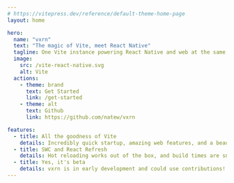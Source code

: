 ```yaml
---
# https://vitepress.dev/reference/default-theme-home-page
layout: home

hero:
  name: "vxrn"
  text: "The magic of Vite, meet React Native"
  tagline: One Vite instance powering React Native and web at the same time.
  image:
    src: /vite-react-native.svg
    alt: Vite
  actions:
    - theme: brand
      text: Get Started
      link: /get-started
    - theme: alt
      text: Github
      link: https://github.com/natew/vxrn

features:
  - title: All the goodness of Vite
    details: Incredibly quick startup, amazing web features, and a beautiful plugin API.
  - title: SWC and React Refresh
    details: Hot reloading works out of the box, and build times are snappy thanks to SWC.
  - title: Yes, it's beta
    details: vxrn is in early development and could use contributions!
---
```


